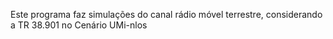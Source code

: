 Este programa faz simulações do canal rádio móvel terrestre, considerando a TR 38.901 no Cenário UMi-nlos
